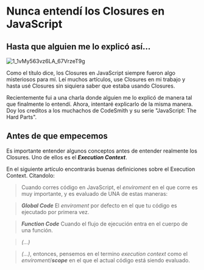 # Nunca entendí los Closures en JavaScript
## Hasta que alguien me lo explicó así...

![1_1vMy563vz6LA_67VrzeT9g](https://user-images.githubusercontent.com/62315823/91623546-3ef4de00-e972-11ea-87d8-7f81f5742e3c.png)

Como el título dice, los Closures en JavaScript siempre fueron algo misteriosos para mí. Leí muchos artículos, use Closures en mi trabajo y hasta usé Closures sin siquiera saber que estaba usando Closures.

Recientemente fui a una charla donde alguien me lo explicó de manera tal que finalmente lo entendí. Ahora, intentaré explicarlo de la misma manera. Doy los creditos a los muchachos de CodeSmith y su serie "JavaScript: The Hard Parts".

## **Antes de que empecemos**

Es importante entender algunos conceptos antes de entender realmente los Closures. Uno de ellos es el ***Execution Context***.

En el siguiente artículo encontrarás buenas definiciones sobre el Execution Context. Citandolo:

> Cuando corres código en JavaScript, el *enviroment* en el que corre es muy importante, y es evaluado de UNA de estas maneras:

> ***Global Code***  El *enviroment* por defecto en el que tu código es ejecutado por primera vez.

> ***Function Code*** Cuando el flujo de ejecución entra en el cuerpo de una función.

> *(...)*

> *(...)*, entonces, pensemos en el termino *execution context* como el *enviroment*/***scope*** en el que el actual código está siendo evaluado.
